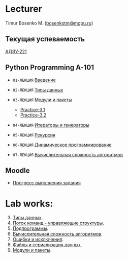 
# Lecturer
Timur Bosenko M. (bosenkotm@mgpu.ru)

## Текущая успеваемость

 [АДЭУ-221](https://docs.google.com/spreadsheets/d/1ph4qJ20b0VEq_dNpZrtLn0OaAoh3fwMsQJ2IcG4opRw/edit?usp=sharing)

## Python Programming A-101

- `01-ЛЕКЦИЯ` [Введение](/lectures/1_lecture_intro.pdf)

- `02-ЛЕКЦИЯ` [Типы данных](/lectures/2_lecture_type_def.pdf)

- `03-ЛЕКЦИЯ` [Модули и пакеты](/lectures/3_lecture_moduls_packets.pdf)
    -  [Practice-3.1](https://colab.research.google.com/drive/1DrfaCMw-3QWTf6eCIjpdx9eU8PxPdhoJ?usp=sharing)
    -  [Practice-3.2](https://colab.research.google.com/drive/1t2l2v-ooZwkNK4VC3OALvH0PfCAKk1qO?usp=sharing)

- `04-ЛЕКЦИЯ` [Итераторы и генераторы](/lectures/4_iterators_generators.pdf)

- `05-ЛЕКЦИЯ` [Рекурсия](/lectures/recursion.pdf)

- `06-ЛЕКЦИЯ` [Динамическое программирование]()

- `07-ЛЕКЦИЯ` [Вычислительная сложность алгоритмов]()

## Moodle
- [Прогресс выполнения задания](http://95.131.149.21/moodle/course/view.php?id=3)

# Lab works:

3. [Типы данных](). 
4. [Поток команд - управляющие структуры]().
5. [Подпрограммы]().
6. [Вычислительная сложность алгоритмов]().
7. [Ошибки и исключения]().
8. [Файлы и сериализация данных]().
9. [Модули и пакеты]().
